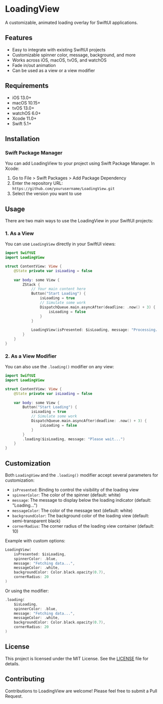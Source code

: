 # LoadingView

A customizable, animated loading overlay for SwiftUI applications.

## Features

- Easy to integrate with existing SwiftUI projects
- Customizable spinner color, message, background, and more
- Works across iOS, macOS, tvOS, and watchOS
- Fade in/out animation
- Can be used as a view or a view modifier

## Requirements

- iOS 13.0+
- macOS 10.15+
- tvOS 13.0+
- watchOS 6.0+
- Xcode 11.0+
- Swift 5.1+

## Installation

### Swift Package Manager

You can add LoadingView to your project using Swift Package Manager. In Xcode:

1. Go to File > Swift Packages > Add Package Dependency
2. Enter the repository URL: `https://github.com/yourusername/LoadingView.git`
3. Select the version you want to use

## Usage

There are two main ways to use the LoadingView in your SwiftUI projects:

### 1. As a View

You can use `LoadingView` directly in your SwiftUI views:

```swift
import SwiftUI
import LoadingView

struct ContentView: View {
    @State private var isLoading = false
    
    var body: some View {
        ZStack {
            // Your main content here
            Button("Start Loading") {
                isLoading = true
                // Simulate some work
                DispatchQueue.main.asyncAfter(deadline: .now() + 3) {
                    isLoading = false
                }
            }
            
            LoadingView(isPresented: $isLoading, message: "Processing...")
        }
    }
}
```

### 2. As a View Modifier

You can also use the `.loading()` modifier on any view:

```swift
import SwiftUI
import LoadingView

struct ContentView: View {
    @State private var isLoading = false
    
    var body: some View {
        Button("Start Loading") {
            isLoading = true
            // Simulate some work
            DispatchQueue.main.asyncAfter(deadline: .now() + 3) {
                isLoading = false
            }
        }
        .loading($isLoading, message: "Please wait...")
    }
}
```

## Customization

Both `LoadingView` and the `.loading()` modifier accept several parameters for customization:

- `isPresented`: Binding to control the visibility of the loading view
- `spinnerColor`: The color of the spinner (default: white)
- `message`: The message to display below the loading indicator (default: "Loading...")
- `messageColor`: The color of the message text (default: white)
- `backgroundColor`: The background color of the loading view (default: semi-transparent black)
- `cornerRadius`: The corner radius of the loading view container (default: 10)

Example with custom options:

```swift
LoadingView(
    isPresented: $isLoading,
    spinnerColor: .blue,
    message: "Fetching data...",
    messageColor: .white,
    backgroundColor: Color.black.opacity(0.7),
    cornerRadius: 20
)
```

Or using the modifier:

```swift
.loading(
    $isLoading,
    spinnerColor: .blue,
    message: "Fetching data...",
    messageColor: .white,
    backgroundColor: Color.black.opacity(0.7),
    cornerRadius: 20
)
```

## License

This project is licensed under the MIT License. See the [LICENSE](LICENSE) file for details.

## Contributing

Contributions to LoadingView are welcome! Please feel free to submit a Pull Request.

